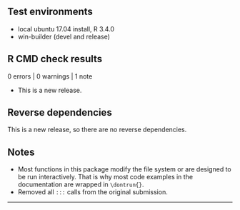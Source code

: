 ## Test environments
* local ubuntu 17.04 install, R 3.4.0
* win-builder (devel and release)

## R CMD check results

0 errors | 0 warnings | 1 note

* This is a new release.

## Reverse dependencies

This is a new release, so there are no reverse dependencies.

## Notes

* Most functions in this package modify the file system or are designed to be
  run interactively. That is why most code examples in the documentation are
  wrapped in `\dontrun{}`.
* Removed all `:::` calls from the original submission.

---
